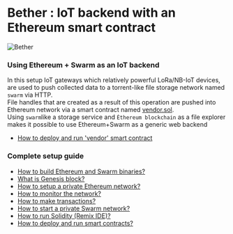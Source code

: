 # Bether : IoT backend with an Ethereum smart contract

![Bether](https://github.com/kozyilmaz/bether/raw/master/readme/ethstats.png "Proof-of-concept IoT backend")

### Using Ethereum + Swarm as an IoT backend
In this setup IoT gateways which relatively powerful LoRa/NB-IoT devices, are used to push collected data to a torrent-like file storage network named ```swarm``` via HTTP.  
File handles that are created as a result of this operation are pushed into Ethereum network via a smart contract named [vendor.sol](ethereum/vendor.sol).  
Using ````swarm````like a storage service  and ```Èthereum blockchain``` as a file explorer makes it possible to use Ethereum+Swarm as a generic web backend
* [How to deploy and run 'vendor' smart contract](ethereum/README.md)

### Complete setup guide
* [How to build Ethereum and Swarm binaries?](readme/README.build.md)
* [What is Genesis block?](readme/README.genesis.md)
* [How to setup a private Ethereum network?](readme/README.network.md)
* [How to monitor the network?](readme/README.monitor.md)
* [How to make transactions?](readme/README.transaction.md)
* [How to start a private Swarm network?](readme/README.swarm.md)
* [How to run Solidity (Remix IDE)?](readme/README.solidity.md)
* [How to deploy and run smart contracts?](readme/README.smartcontracts.md)

